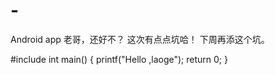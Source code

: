 # -
Android app
老哥，还好不？
这次有点点坑哈！
下周再添这个坑。

#include<stdio>
  int main()
  {
    printf("Hello ,laoge");
    return 0;
  }
  
